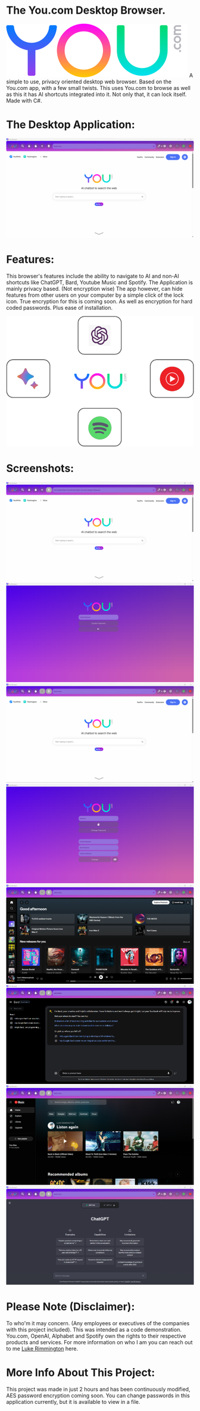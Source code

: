 # The You.com Desktop Browser.
<img src="You.com Text Logo.png">
A simple to use, privacy oriented desktop web browser. Based on the You.com app, with a few small twists. This uses You.com to browse as well as this it has AI shortcuts integrated into it. Not only that, it can lock itself. Made with C#.

# The Desktop Application:
<img src="You.com Main Application Image.png">

# Features:
This browser's features include the ability to navigate to AI and non-AI shortcuts like ChatGPT, Bard, Youtube Music and Spotify. The Application is mainly privacy based. (Not encryption wise) The app however, can hide features from other users on your computer by a simple click of the lock icon. True encryption for this is coming soon. As well as encryption for hard coded passwords. Plus ease of installation.

<img src="Associated Applications Image.png">


# Screenshots:
<img src="You.com Main Application File Created Image.png">
<img src="You.com Application Create Password Image.png">
<img src="You.com Application Working Image.png">
<img src="You.com Application Lock Image.png">
<img src="You.com Application Spotify Image.png">
<img src="You.com Application Bard Image.png">
<img src="You.com Application Youtube Image.png">
<img src="You.com Application ChatGPT Image.png">

# Please Note (Disclaimer): 

To who'm it may concern. (Any employees or executives of the companies with this project included). This was intended as a code demonstration. You.com, OpenAI, Alphabet and Spotify own the rights to their respective products and services. For more information on who I am you can reach out to me <a href="https://lukerimmington.com">Luke Rimmington</a> here.
# More Info About This Project:
This project was made in just 2 hours and has been continuously modified, AES password encryption coming soon. You can change passwords in this application currently, but it is available to view in a file.
